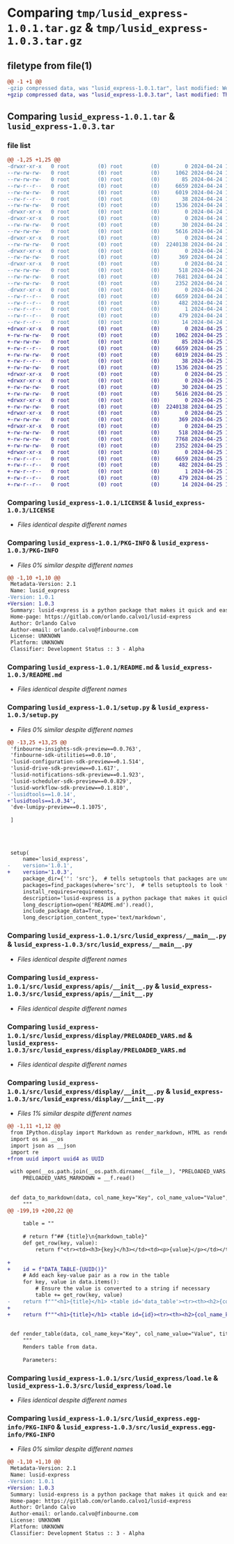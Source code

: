 # Comparing `tmp/lusid_express-1.0.1.tar.gz` & `tmp/lusid_express-1.0.3.tar.gz`

## filetype from file(1)

```diff
@@ -1 +1 @@
-gzip compressed data, was "lusid_express-1.0.1.tar", last modified: Wed Apr 24 16:28:17 2024, max compression
+gzip compressed data, was "lusid_express-1.0.3.tar", last modified: Thu Apr 25 19:05:43 2024, max compression
```

## Comparing `lusid_express-1.0.1.tar` & `lusid_express-1.0.3.tar`

### file list

```diff
@@ -1,25 +1,25 @@
-drwxr-xr-x   0 root         (0) root         (0)        0 2024-04-24 16:28:17.410393 lusid_express-1.0.1/
--rw-rw-rw-   0 root         (0) root         (0)     1062 2024-04-24 16:27:33.000000 lusid_express-1.0.1/LICENSE
--rw-rw-rw-   0 root         (0) root         (0)       85 2024-04-24 16:27:33.000000 lusid_express-1.0.1/MANIFEST.in
--rw-r--r--   0 root         (0) root         (0)     6659 2024-04-24 16:28:17.410393 lusid_express-1.0.1/PKG-INFO
--rw-rw-rw-   0 root         (0) root         (0)     6019 2024-04-24 16:27:33.000000 lusid_express-1.0.1/README.md
--rw-r--r--   0 root         (0) root         (0)       38 2024-04-24 16:28:17.410393 lusid_express-1.0.1/setup.cfg
--rw-rw-rw-   0 root         (0) root         (0)     1536 2024-04-24 16:27:33.000000 lusid_express-1.0.1/setup.py
-drwxr-xr-x   0 root         (0) root         (0)        0 2024-04-24 16:28:17.404394 lusid_express-1.0.1/src/
-drwxr-xr-x   0 root         (0) root         (0)        0 2024-04-24 16:28:17.406393 lusid_express-1.0.1/src/lusid_express/
--rw-rw-rw-   0 root         (0) root         (0)       30 2024-04-24 16:27:33.000000 lusid_express-1.0.1/src/lusid_express/__init__.py
--rw-rw-rw-   0 root         (0) root         (0)     5616 2024-04-24 16:27:33.000000 lusid_express-1.0.1/src/lusid_express/__main__.py
-drwxr-xr-x   0 root         (0) root         (0)        0 2024-04-24 16:28:17.407394 lusid_express-1.0.1/src/lusid_express/apis/
--rw-rw-rw-   0 root         (0) root         (0)  2240138 2024-04-24 16:28:16.000000 lusid_express-1.0.1/src/lusid_express/apis/__init__.py
-drwxr-xr-x   0 root         (0) root         (0)        0 2024-04-24 16:28:17.409393 lusid_express-1.0.1/src/lusid_express/config/
--rw-rw-rw-   0 root         (0) root         (0)      369 2024-04-24 16:27:33.000000 lusid_express-1.0.1/src/lusid_express/config/__init__.py
-drwxr-xr-x   0 root         (0) root         (0)        0 2024-04-24 16:28:17.409393 lusid_express-1.0.1/src/lusid_express/display/
--rw-rw-rw-   0 root         (0) root         (0)      518 2024-04-24 16:27:33.000000 lusid_express-1.0.1/src/lusid_express/display/PRELOADED_VARS.md
--rw-rw-rw-   0 root         (0) root         (0)     7681 2024-04-24 16:27:33.000000 lusid_express-1.0.1/src/lusid_express/display/__init__.py
--rw-rw-rw-   0 root         (0) root         (0)     2352 2024-04-24 16:27:33.000000 lusid_express-1.0.1/src/lusid_express/load.le
-drwxr-xr-x   0 root         (0) root         (0)        0 2024-04-24 16:28:17.407394 lusid_express-1.0.1/src/lusid_express.egg-info/
--rw-r--r--   0 root         (0) root         (0)     6659 2024-04-24 16:28:17.000000 lusid_express-1.0.1/src/lusid_express.egg-info/PKG-INFO
--rw-r--r--   0 root         (0) root         (0)      482 2024-04-24 16:28:17.000000 lusid_express-1.0.1/src/lusid_express.egg-info/SOURCES.txt
--rw-r--r--   0 root         (0) root         (0)        1 2024-04-24 16:28:17.000000 lusid_express-1.0.1/src/lusid_express.egg-info/dependency_links.txt
--rw-r--r--   0 root         (0) root         (0)      479 2024-04-24 16:28:17.000000 lusid_express-1.0.1/src/lusid_express.egg-info/requires.txt
--rw-r--r--   0 root         (0) root         (0)       14 2024-04-24 16:28:17.000000 lusid_express-1.0.1/src/lusid_express.egg-info/top_level.txt
+drwxr-xr-x   0 root         (0) root         (0)        0 2024-04-25 19:05:43.985122 lusid_express-1.0.3/
+-rw-rw-rw-   0 root         (0) root         (0)     1062 2024-04-25 19:05:03.000000 lusid_express-1.0.3/LICENSE
+-rw-rw-rw-   0 root         (0) root         (0)       85 2024-04-25 19:05:03.000000 lusid_express-1.0.3/MANIFEST.in
+-rw-r--r--   0 root         (0) root         (0)     6659 2024-04-25 19:05:43.985122 lusid_express-1.0.3/PKG-INFO
+-rw-rw-rw-   0 root         (0) root         (0)     6019 2024-04-25 19:05:03.000000 lusid_express-1.0.3/README.md
+-rw-r--r--   0 root         (0) root         (0)       38 2024-04-25 19:05:43.985122 lusid_express-1.0.3/setup.cfg
+-rw-rw-rw-   0 root         (0) root         (0)     1536 2024-04-25 19:05:03.000000 lusid_express-1.0.3/setup.py
+drwxr-xr-x   0 root         (0) root         (0)        0 2024-04-25 19:05:43.980122 lusid_express-1.0.3/src/
+drwxr-xr-x   0 root         (0) root         (0)        0 2024-04-25 19:05:43.981122 lusid_express-1.0.3/src/lusid_express/
+-rw-rw-rw-   0 root         (0) root         (0)       30 2024-04-25 19:05:03.000000 lusid_express-1.0.3/src/lusid_express/__init__.py
+-rw-rw-rw-   0 root         (0) root         (0)     5616 2024-04-25 19:05:03.000000 lusid_express-1.0.3/src/lusid_express/__main__.py
+drwxr-xr-x   0 root         (0) root         (0)        0 2024-04-25 19:05:43.982122 lusid_express-1.0.3/src/lusid_express/apis/
+-rw-rw-rw-   0 root         (0) root         (0)  2240138 2024-04-25 19:05:43.000000 lusid_express-1.0.3/src/lusid_express/apis/__init__.py
+drwxr-xr-x   0 root         (0) root         (0)        0 2024-04-25 19:05:43.984122 lusid_express-1.0.3/src/lusid_express/config/
+-rw-rw-rw-   0 root         (0) root         (0)      369 2024-04-25 19:05:03.000000 lusid_express-1.0.3/src/lusid_express/config/__init__.py
+drwxr-xr-x   0 root         (0) root         (0)        0 2024-04-25 19:05:43.985122 lusid_express-1.0.3/src/lusid_express/display/
+-rw-rw-rw-   0 root         (0) root         (0)      518 2024-04-25 19:05:03.000000 lusid_express-1.0.3/src/lusid_express/display/PRELOADED_VARS.md
+-rw-rw-rw-   0 root         (0) root         (0)     7768 2024-04-25 19:05:03.000000 lusid_express-1.0.3/src/lusid_express/display/__init__.py
+-rw-rw-rw-   0 root         (0) root         (0)     2352 2024-04-25 19:05:03.000000 lusid_express-1.0.3/src/lusid_express/load.le
+drwxr-xr-x   0 root         (0) root         (0)        0 2024-04-25 19:05:43.982122 lusid_express-1.0.3/src/lusid_express.egg-info/
+-rw-r--r--   0 root         (0) root         (0)     6659 2024-04-25 19:05:43.000000 lusid_express-1.0.3/src/lusid_express.egg-info/PKG-INFO
+-rw-r--r--   0 root         (0) root         (0)      482 2024-04-25 19:05:43.000000 lusid_express-1.0.3/src/lusid_express.egg-info/SOURCES.txt
+-rw-r--r--   0 root         (0) root         (0)        1 2024-04-25 19:05:43.000000 lusid_express-1.0.3/src/lusid_express.egg-info/dependency_links.txt
+-rw-r--r--   0 root         (0) root         (0)      479 2024-04-25 19:05:43.000000 lusid_express-1.0.3/src/lusid_express.egg-info/requires.txt
+-rw-r--r--   0 root         (0) root         (0)       14 2024-04-25 19:05:43.000000 lusid_express-1.0.3/src/lusid_express.egg-info/top_level.txt
```

### Comparing `lusid_express-1.0.1/LICENSE` & `lusid_express-1.0.3/LICENSE`

 * *Files identical despite different names*

### Comparing `lusid_express-1.0.1/PKG-INFO` & `lusid_express-1.0.3/PKG-INFO`

 * *Files 0% similar despite different names*

```diff
@@ -1,10 +1,10 @@
 Metadata-Version: 2.1
 Name: lusid_express
-Version: 1.0.1
+Version: 1.0.3
 Summary: lusid-express is a python package that makes it quick and easy to get started using Lusid and Luminesce.
 Home-page: https://gitlab.com/orlando.calvo1/lusid-express
 Author: Orlando Calvo
 Author-email: orlando.calvo@finbourne.com
 License: UNKNOWN
 Platform: UNKNOWN
 Classifier: Development Status :: 3 - Alpha
```

### Comparing `lusid_express-1.0.1/README.md` & `lusid_express-1.0.3/README.md`

 * *Files identical despite different names*

### Comparing `lusid_express-1.0.1/setup.py` & `lusid_express-1.0.3/setup.py`

 * *Files 0% similar despite different names*

```diff
@@ -13,25 +13,25 @@
 'finbourne-insights-sdk-preview==0.0.763',
 'finbourne-sdk-utilities==0.0.10',
 'lusid-configuration-sdk-preview==0.1.514',
 'lusid-drive-sdk-preview==0.1.617',
 'lusid-notifications-sdk-preview==0.1.923',
 'lusid-scheduler-sdk-preview==0.0.829',
 'lusid-workflow-sdk-preview==0.1.810',
-'lusidtools==1.0.14',
+'lusidtools==1.0.34',
 'dve-lumipy-preview==0.1.1075',
 
 ]
 
 
 
 
 setup(
     name='lusid_express',
-    version='1.0.1',
+    version='1.0.3',
     package_dir={'': 'src'},  # tells setuptools that packages are under src
     packages=find_packages(where='src'),  # tells setuptools to look for packages in src
     install_requires=requirements,
     description='lusid-express is a python package that makes it quick and easy to get started using Lusid and Luminesce.',
     long_description=open('README.md').read(),
     include_package_data=True,  
     long_description_content_type='text/markdown',
```

### Comparing `lusid_express-1.0.1/src/lusid_express/__main__.py` & `lusid_express-1.0.3/src/lusid_express/__main__.py`

 * *Files identical despite different names*

### Comparing `lusid_express-1.0.1/src/lusid_express/apis/__init__.py` & `lusid_express-1.0.3/src/lusid_express/apis/__init__.py`

 * *Files identical despite different names*

### Comparing `lusid_express-1.0.1/src/lusid_express/display/PRELOADED_VARS.md` & `lusid_express-1.0.3/src/lusid_express/display/PRELOADED_VARS.md`

 * *Files identical despite different names*

### Comparing `lusid_express-1.0.1/src/lusid_express/display/__init__.py` & `lusid_express-1.0.3/src/lusid_express/display/__init__.py`

 * *Files 1% similar despite different names*

```diff
@@ -1,11 +1,12 @@
 from IPython.display import Markdown as render_markdown, HTML as render_html
 import os as __os
 import json as __json
 import re
+from uuid import uuid4 as UUID
 
 with open(__os.path.join(__os.path.dirname(__file__), "PRELOADED_VARS.md"), "r") as __f:
     PRELOADED_VARS_MARKDOWN = __f.read()
 
 
 def data_to_markdown(data, col_name_key="Key", col_name_value="Value", title="table"):
     """
@@ -199,19 +200,22 @@
 
     table = ""
 
     # return f"## {title}\n{markdown_table}"
     def get_row(key, value):
         return f"<tr><td><h3>{key}</h3></td><td><p>{value}</p></td></tr>"
 
+    
+    id = f"DATA_TABLE-{UUID()}"
     # Add each key-value pair as a row in the table
     for key, value in data.items():
         # Ensure the value is converted to a string if necessary
         table += get_row(key, value)
-    return f"""<h1>{title}</h1> <table id='data_table'><tr><th><h2>{col_name_key}</h2></th><th><h2>{col_name_value}</h2></th></tr>{table}</table  >{COPY_SCRIPT}"""
+
+    return f"""<h1>{title}</h1> <table id={id}><tr><th><h2>{col_name_key}</h2></th><th><h2>{col_name_value}</h2></th></tr>{table}</table  >{COPY_SCRIPT.replace('data_table', id)}"""
 
 
 def render_table(data, col_name_key="Key", col_name_value="Value", title="table"):
     """
     Renders table from data.
 
     Parameters:
```

### Comparing `lusid_express-1.0.1/src/lusid_express/load.le` & `lusid_express-1.0.3/src/lusid_express/load.le`

 * *Files identical despite different names*

### Comparing `lusid_express-1.0.1/src/lusid_express.egg-info/PKG-INFO` & `lusid_express-1.0.3/src/lusid_express.egg-info/PKG-INFO`

 * *Files 0% similar despite different names*

```diff
@@ -1,10 +1,10 @@
 Metadata-Version: 2.1
 Name: lusid-express
-Version: 1.0.1
+Version: 1.0.3
 Summary: lusid-express is a python package that makes it quick and easy to get started using Lusid and Luminesce.
 Home-page: https://gitlab.com/orlando.calvo1/lusid-express
 Author: Orlando Calvo
 Author-email: orlando.calvo@finbourne.com
 License: UNKNOWN
 Platform: UNKNOWN
 Classifier: Development Status :: 3 - Alpha
```


